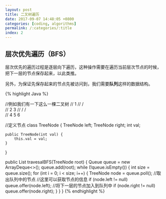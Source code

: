 ```yaml
---
layout: post
title: 二叉树遍历
date: 2017-09-07 14:48:05 +0800
categories: [coding, algorithms]
permalink: /:categories/:title
index: 2
---
```


## 层次优先遍历（BFS）

层次优先的遍历过程是逐层向下遍历，这种操作需要在遍历当前层次节点的时候，把下一层的节点保存起来，以此类推。  

另外，为保证先保存起来的节点先被访问到，我们需要**队列**这样的数据结构。

{% highlight Java %}

//例如我们有一下这么一棵二叉树
//		1
//     / \
//    2   3
//   /   / \
//  4   5   6

//定义节点
class TreeNode {
    TreeNode left;
    TreeNode right;
    int val;

    public TreeNode(int val) {
        this.val = val;
    }
}

public List<Double> travesalBFS(TreeNode root) {
    Queue<TreeNode> queue = new ArrayDeque<>();
    queue.add(root);
    while (!queue.isEmpty()) {
        int size = queue.size();
        for (int i = 0; i < size; i++) {
            TreeNode node = queue.poll();   //取出队列中的节点
            //这里可以获取节点的信息
            if (node.left != null) queue.offer(node.left);  //将下一层的节点加入到队列中
            if (node.right != null) queue.offer(node.right);
        }
    }
}
{% endhighlight %}
